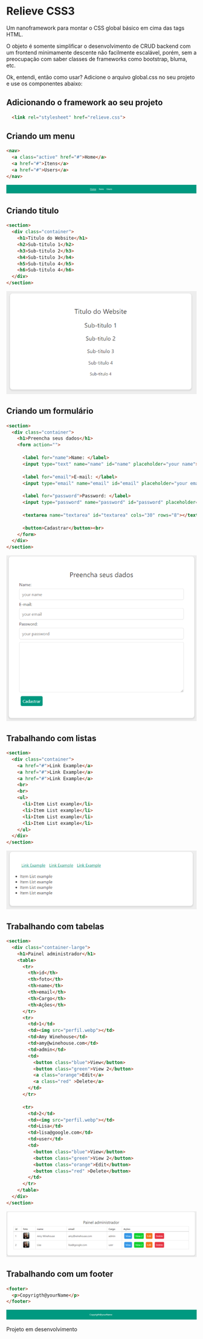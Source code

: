 # Relieve CSS3
Um nanoframework para montar o CSS global básico em cima das tags HTML.

O objeto é somente simplificar o desenvolvimento de CRUD backend com um frontend minimamente descente não facilmente escalável, porém, sem a preocupação com saber classes de frameworks como bootstrap, bluma, etc.

Ok, entendi, então como usar?
Adicione o arquivo global.css no seu projeto e use os componentes abaixo:

## Adicionando o framework ao seu projeto
```html
  <link rel="stylesheet" href="relieve.css">
```

## Criando um menu
```html
<nav>
  <a class="active" href="#">Home</a>
  <a href="#">Itens</a>
  <a href="#">Users</a>
</nav>
```
![Footer do relieve](images/nav.png)

## Criando titulo
```html
<section>
  <div class="container">
    <h1>Titulo do Website</h1>
    <h2>Sub-titulo 1</h2>
    <h3>Sub-titulo 2</h3>
    <h4>Sub-titulo 3</h4>
    <h5>Sub-titulo 4</h5>
    <h6>Sub-titulo 4</h6>
  </div>
</section>
```
![Footer do relieve](images/title.png)

## Criando um formulário
```html
<section>
  <div class="container">
    <h1>Preencha seus dados</h1>
    <form action="">

      <label for="name">Name: </label>
      <input type="text" name="name" id="name" placeholder="your name">

      <label for="email">E-mail: </label>
      <input type="email" name="email" id="email" placeholder="your email">

      <label for="password">Password: </label>
      <input type="password" name="password" id="password" placeholder="your password">

      <textarea name="textarea" id="textarea" cols="30" rows="8"></textarea>

      <button>Cadastrar</button><br>
    </form>
  </div>
</section>
```
![Footer do relieve](images/form.png)

## Trabalhando com listas
```html
<section>
  <div class="container">
    <a href="#">Link Example</a>
    <a href="#">Link Example</a>
    <a href="#">Link Example</a>
    <br>
    <br>
    <ul>
      <li>Item List example</li>
      <li>Item List example</li>
      <li>Item List example</li>
      <li>Item List example</li>
    </ul>  
  </div>
</section>
```
![Footer do relieve](images/lists_links.png)


## Trabalhando com tabelas
```html
<section>
  <div class="container-large">
    <h1>Painel administrador</h1>
    <table>
      <tr>
        <th>id</th>
        <th>foto</th>
        <th>name</th>
        <th>email</th>
        <th>Cargo</th>
        <th>Ações</th>
      </tr>
      <tr>
        <td>1</td>
        <td><img src="perfil.webp"></td>
        <td>Amy Winehouse</td>
        <td>amy@winehouse.com</td>
        <td>admin</td>
        <td>
          <button class="blue">View</button>
          <button class="green">View 2</button>
          <a class="orange">Edit</a>
          <a class="red" >Delete</a>
        </td>
      </tr>

      <tr>
        <td>2</td>
        <td><img src="perfil.webp"></td>
        <td>Lisa</td>
        <td>lisa@google.com</td>
        <td>user</td>
        <td>
          <button class="blue">View</button>
          <button class="green">View 2</button>
          <button class="orange">Edit</button>
          <button class="red" >Delete</button>
        </td>
      </tr>
    </table>  
  </div>
</section>
```
![Footer do relieve](images/table.png)


## Trabalhando com um footer
```html
<footer>
  <p>Copyrigth@yourName</p>
</footer>
```
![Footer do relieve](images/footer.png)

Projeto em desenvolvimento
